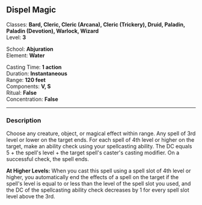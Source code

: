## Dispel Magic

Classes: **Bard, Cleric, Cleric (Arcana), Cleric (Trickery), Druid, Paladin, Paladin (Devotion), Warlock, Wizard**  
Level: **3**  

School: **Abjuration**  
Element: **Water**  

Casting Time: **1 action**  
Duration: **Instantaneous**  
Range: **120 feet**  
Components: **V, S**  
Ritual: **False**  
Concentration: **False**  

------

### Description

Choose any creature, object, or magical effect within range. Any spell of 3rd level or lower on the target ends. For each spell of 4th level or higher on the target, make an ability check using your spellcasting ability. The DC equals 5 + the spell's level + the target spell's caster's casting modifier. On a successful check, the spell ends.

**At Higher Levels:** When you cast this spell using a spell slot of 4th level or higher, you automatically end the effects of a spell on the target if the spell's level is equal to or less than the level of the spell slot you used, and the DC of the spellcasting ability check decreases by 1 for every spell slot level above the 3rd.